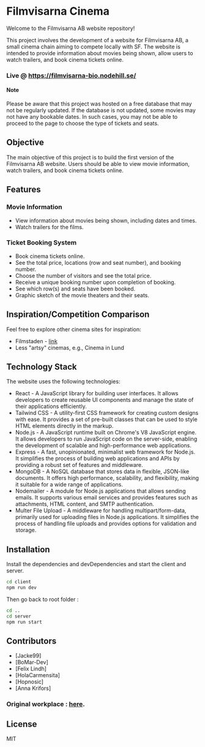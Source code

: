 # Filmvisarna Cinema

Welcome to the Filmvisarna AB website repository!

This project involves the development of a website for Filmvisarna AB, a small cinema chain aiming to compete locally with SF. The website is intended to provide information about movies being shown, allow users to watch trailers, and book cinema tickets online.

### Live @ https://filmvisarna-bio.nodehill.se/

#### Note
Please be aware that this project was hosted on a free database that may not be regularly updated. If the database is not updated, some movies may not have any bookable dates. In such cases, you may not be able to proceed to the page to choose the type of tickets and seats.


## Objective

The main objective of this project is to build the first version of the Filmvisarna AB website. Users should be able to view movie information, watch trailers, and book cinema tickets online.

## Features

### Movie Information

- View information about movies being shown, including dates and times.
- Watch trailers for the films.

### Ticket Booking System

- Book cinema tickets online.
- See the total price, locations (row and seat number), and booking number.
- Choose the number of visitors and see the total price.
- Receive a unique booking number upon completion of booking.
- See which row(s) and seats have been booked.
- Graphic sketch of the movie theaters and their seats.

## Inspiration/Competition Comparison

Feel free to explore other cinema sites for inspiration:

- Filmstaden - [link](https://www.filmstaden.se/)
- Less "artsy" cinemas, e.g., Cinema in Lund

## Technology Stack

The website uses the following technologies:

- React - A JavaScript library for building user interfaces. It allows developers to create reusable UI components and manage the state of their applications efficiently.
- Tailwind CSS - A utility-first CSS framework for creating custom designs with ease. It provides a set of pre-built classes that can be used to style HTML elements directly in the markup.
- Node.js - A JavaScript runtime built on Chrome's V8 JavaScript engine. It allows developers to run JavaScript code on the server-side, enabling the development of scalable and high-performance web applications.
- Express - A fast, unopinionated, minimalist web framework for Node.js. It simplifies the process of building web applications and APIs by providing a robust set of features and middleware.
- MongoDB - A NoSQL database that stores data in flexible, JSON-like documents. It offers high performance, scalability, and flexibility, making it suitable for a wide range of applications.
- Nodemailer - A module for Node.js applications that allows sending emails. It supports various email services and provides features such as attachments, HTML content, and SMTP authentication.
- Multer File Upload - A middleware for handling multipart/form-data, primarily used for uploading files in Node.js applications. It simplifies the process of handling file uploads and provides options for validation and storage.



## Installation

Install the dependencies and devDependencies and start the client and server.

```sh
cd client
npm run dev
```

Then go back to root folder :

```sh
cd ..
cd server
npm run start
```

## Contributors
- [Jacke99]
- [BoMar-Dev]
- [Felix Lindh]
- [HolaCarmensita]
- [Hopnosic]
- [Anna Krifors]


### Original workplace :  [here](https://github.com/jacke99/Projektarbete-Filmvisarna).


## License

MIT
